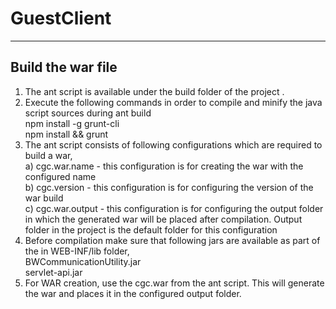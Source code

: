 # GuestClient
------------------------------------------------------------------------------------------------------------------------------------------------------------------------        
Build the war file
------------------------------------------------------------------------------------------------------------------------------------------------------------------------
1. The ant script is available under the build folder of the project . <br>
2. Execute the following commands in order to compile and minify the java script sources during ant build <br>
        npm install -g grunt-cli <br>
        npm install && grunt <br>
2. The ant script consists of following configurations which are required to build a war, <br>
a) cgc.war.name - this configuration is for creating the war with the configured name <br>
b) cgc.version - this configuration is for configuring the version of the war build <br>
c) cgc.war.output - this configuration is for configuring the output folder in which the generated war will be placed after compilation. Output folder in the project is the default folder for this configuration <br>
3. Before compilation make sure that following jars are available as part of the in WEB-INF/lib folder, <br>
        BWCommunicationUtility.jar <br>
        servlet-api.jar <br>
4. For WAR creation, use the cgc.war from the ant script. This will generate the war and places it in the configured output folder. 
